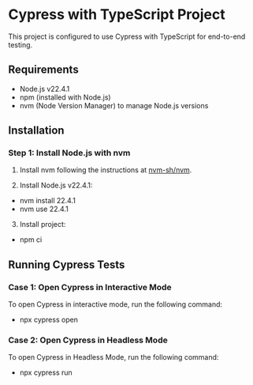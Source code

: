 # Cypress with TypeScript Project

This project is configured to use Cypress with TypeScript for end-to-end testing.

## Requirements

- Node.js v22.4.1
- npm (installed with Node.js)
- nvm (Node Version Manager) to manage Node.js versions

## Installation

### Step 1: Install Node.js with nvm

1. Install nvm following the instructions at [nvm-sh/nvm](https://github.com/nvm-sh/nvm#installing-and-updating).

2. Install Node.js v22.4.1:

  - nvm install 22.4.1
  - nvm use 22.4.1

3. Install project:

  - npm ci

## Running Cypress Tests

### Case 1: Open Cypress in Interactive Mode

  To open Cypress in interactive mode, run the following command:

  - npx cypress open

### Case 2: Open Cypress in Headless Mode

  To open Cypress in Headless Mode, run the following command:

  - npx cypress run